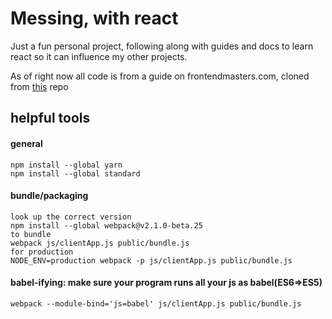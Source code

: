 # Messing, with react
Just a fun personal project, following along with guides and docs to learn react so it can influence my other projects. 

As of right now all code is from a guide on frontendmasters.com, cloned from [this](https://github.com/btholt/complete-intro-to-react/tree/start "btholt's guide") repo

## helpful tools
#### general
```
npm install --global yarn
npm install --global standard
```

#### bundle/packaging
```
look up the correct version
npm install --global webpack@v2.1.0-beta.25
to bundle
webpack js/clientApp.js public/bundle.js
for production
NODE_ENV=production webpack -p js/clientApp.js public/bundle.js
```
#### babel-ifying: make sure your program runs all your js as babel(ES6=>ES5)
```
webpack --module-bind='js=babel' js/clientApp.js public/bundle.js
```
